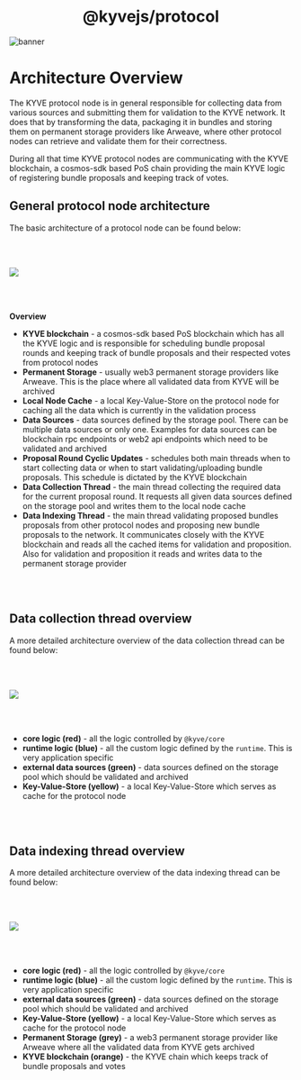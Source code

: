 <div align="center">
  <h1>@kyvejs/protocol</h1>
</div>

![banner](https://arweave.net/OZjECT4lY0Nj1-w-bizvAJhuFgBuU2dEwkzjbO84DJo)

# Architecture Overview

The KYVE protocol node is in general responsible for collecting data from various sources and submitting them
for validation to the KYVE network. It does that by transforming the data, packaging it in bundles and storing
them on permanent storage providers like Arweave, where other protocol nodes can retrieve and validate them
for their correctness.

During all that time KYVE protocol nodes are communicating with the KYVE blockchain, a cosmos-sdk based PoS chain
providing the main KYVE logic of registering bundle proposals and keeping track of votes.

## General protocol node architecture

The basic architecture of a protocol node can be found below:

<br/>
<br/>

<p align="center">
<img src="https://arweave.net/FAj2xIyD_D-_sfLr5XGeUY91kHF8aEBG8oa9dgxrCPQ" style="display: block; margin-left: auto; margin-right: auto" />
</p>

<br/>
<br/>

**Overview**

- **KYVE blockchain** - a cosmos-sdk based PoS blockchain which has all the KYVE logic and is responsible for scheduling bundle proposal rounds and keeping track of bundle proposals and their respected votes from protocol nodes
- **Permanent Storage** - usually web3 permanent storage providers like Arweave. This is the place where all validated data from KYVE will be archived
- **Local Node Cache** - a local Key-Value-Store on the protocol node for caching all the data which is currently in the validation process
- **Data Sources** - data sources defined by the storage pool. There can be multiple data sources or only one. Examples for data sources can be blockchain rpc endpoints or web2 api endpoints which need to be validated and archived
- **Proposal Round Cyclic Updates** - schedules both main threads when to start collecting data or when to start validating/uploading bundle proposals. This schedule is dictated by the KYVE blockchain
- **Data Collection Thread** - the main thread collecting the required data for the current proposal round. It requests all given data sources defined on the storage pool and writes them to the local node cache
- **Data Indexing Thread** - the main thread validating proposed bundles proposals from other protocol nodes and proposing new bundle proposals to the network. It communicates closely with the KYVE blockchain and reads all the cached items for validation and proposition. Also for validation and proposition it reads and writes data to the permanent storage provider

<br/>
<br/>

## Data collection thread overview

A more detailed architecture overview of the data collection thread can be found below:

<br/>
<br/>

<p align="center">
<img src="https://arweave.net/3Ot8WfE4YyLWD4PkDcsQrhj_MzKGobWjiLV0hAIvyzE" style="display: block; margin-left: auto; margin-right: auto" />
</p>

<br/>
<br/>

- **core logic (red)** - all the logic controlled by `@kyve/core`
- **runtime logic (blue)** - all the custom logic defined by the `runtime`. This is very application specific
- **external data sources (green)** - data sources defined on the storage pool which should be validated and archived
- **Key-Value-Store (yellow)** - a local Key-Value-Store which serves as cache for the protocol node

<br/>
<br/>

## Data indexing thread overview

A more detailed architecture overview of the data indexing thread can be found below:

<br/>
<br/>

<p align="center">
<img src="https://arweave.net/8PKehcv8vYYhtKI2KRBGJkpe6CNvD8uDrudau_Zfpag" style="display: block; margin-left: auto; margin-right: auto" />
</p>

<br/>
<br/>

- **core logic (red)** - all the logic controlled by `@kyve/core`
- **runtime logic (blue)** - all the custom logic defined by the `runtime`. This is very application specific
- **external data sources (green)** - data sources defined on the storage pool which should be validated and archived
- **Key-Value-Store (yellow)** - a local Key-Value-Store which serves as cache for the protocol node
- **Permanent Storage (grey)** - a web3 permanent storage provider like Arweave where all the validated data from KYVE gets archived
- **KYVE blockchain (orange)** - the KYVE chain which keeps track of bundle proposals and votes

<br/>
<br/>
